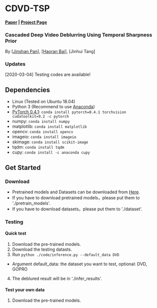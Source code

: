 # CDVD-TSP
#### [Paper](https://github.com/csbhr/CDVD-TSP) | [Project Page](https://github.com/csbhr/CDVD-TSP)
### Cascaded Deep Video Deblurring Using Temporal Sharpness Prior
By [[Jinshan Pan](https://jspan.github.io/)], [[Haoran Bai](https://csbhr.github.io/)], [Jinhui Tang]

### Updates
[2020-03-04] Testing codes are available!

## Dependencies

- Linux (Tested on Ubuntu 18.04)
- Python 3 (Recommend to use [Anaconda](https://www.anaconda.com/download/#linux))
- [PyTorch 0.4.1](https://pytorch.org/): `conda install pytorch=0.4.1 torchvision cudatoolkit=9.2 -c pytorch`
- numpy: `conda install numpy`
- matplotlib: `conda install matplotlib`
- opencv: `conda install opencv`
- imageio: `conda install imageio`
- skimage: `conda install scikit-image`
- tqdm: `conda install tqdm`
- cupy: `conda install -c anaconda cupy`

## Get Started
### Download
- Pretrained models and Datasets can be downloaded from [Here](https://pan.baidu.com/s/1aVfLcPWpaqt8ljqXGJXRig).
- If you have to download pretrained models，please put them to './pretrain_models'.
- If you have to download datasets，please put them to './dataset'.

### Testing
#### Quick test
1. Download the pre-trained models.
2. Download the testing datasts.
3. Run `python ./code/inference.py --default_data DVD`
  - Argument default_data: the dataset you want to test, optional: DVD, GOPRO
4. The deblured result will be in './infer_results'.
#### Test your own data
1. Download the pre-trained models.